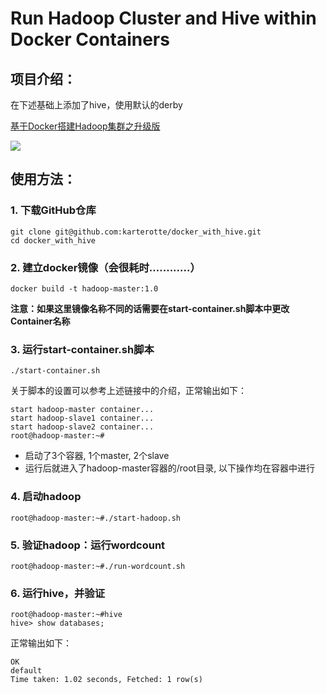 # Run Hadoop Cluster and Hive within Docker Containers
## 项目介绍：
在下述基础上添加了hive，使用默认的derby

[基于Docker搭建Hadoop集群之升级版](http://kiwenlau.com/2016/06/12/160612-hadoop-cluster-docker-update/)


![](https://raw.githubusercontent.com/kiwenlau/hadoop-cluster-docker/master/hadoop-cluster-docker.png)

## 使用方法：
### 1. 下载GitHub仓库
```
git clone git@github.com:karterotte/docker_with_hive.git
cd docker_with_hive
```

### 2. 建立docker镜像（会很耗时............）
`docker build -t hadoop-master:1.0`

**注意：如果这里镜像名称不同的话需要在start-container.sh脚本中更改Container名称**

### 3. 运行start-container.sh脚本
`./start-container.sh`

关于脚本的设置可以参考上述链接中的介绍，正常输出如下：
```
start hadoop-master container...
start hadoop-slave1 container...
start hadoop-slave2 container...
root@hadoop-master:~#
```

* 启动了3个容器, 1个master, 2个slave
* 运行后就进入了hadoop-master容器的/root目录, 以下操作均在容器中进行
   
### 4. 启动hadoop
`root@hadoop-master:~#./start-hadoop.sh`

### 5. 验证hadoop：运行wordcount
`root@hadoop-master:~#./run-wordcount.sh`

### 6. 运行hive，并验证
```
root@hadoop-master:~#hive
hive> show databases;
```
正常输出如下：
```
OK
default
Time taken: 1.02 seconds, Fetched: 1 row(s)
```


